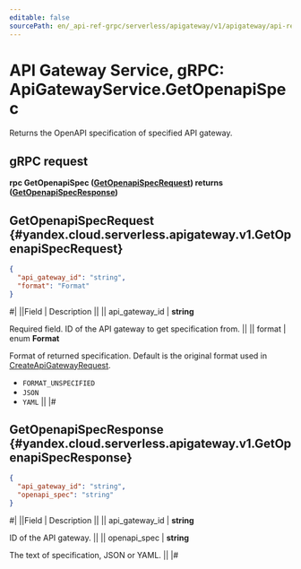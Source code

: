 ```yaml
---
editable: false
sourcePath: en/_api-ref-grpc/serverless/apigateway/v1/apigateway/api-ref/grpc/ApiGateway/getOpenapiSpec.md
---
```


# API Gateway Service, gRPC: ApiGatewayService.GetOpenapiSpec

Returns the OpenAPI specification of specified API gateway.

## gRPC request

**rpc GetOpenapiSpec ([GetOpenapiSpecRequest](#yandex.cloud.serverless.apigateway.v1.GetOpenapiSpecRequest)) returns ([GetOpenapiSpecResponse](#yandex.cloud.serverless.apigateway.v1.GetOpenapiSpecResponse))**

## GetOpenapiSpecRequest {#yandex.cloud.serverless.apigateway.v1.GetOpenapiSpecRequest}

```json
{
  "api_gateway_id": "string",
  "format": "Format"
}
```

#|
||Field | Description ||
|| api_gateway_id | **string**

Required field. ID of the API gateway to get specification from. ||
|| format | enum **Format**

Format of returned specification. Default is the original format used in [CreateApiGatewayRequest](/docs/functions/api-gateway/api-ref/grpc/ApiGateway/create#yandex.cloud.serverless.apigateway.v1.CreateApiGatewayRequest).

- `FORMAT_UNSPECIFIED`
- `JSON`
- `YAML` ||
|#

## GetOpenapiSpecResponse {#yandex.cloud.serverless.apigateway.v1.GetOpenapiSpecResponse}

```json
{
  "api_gateway_id": "string",
  "openapi_spec": "string"
}
```

#|
||Field | Description ||
|| api_gateway_id | **string**

ID of the API gateway. ||
|| openapi_spec | **string**

The text of specification, JSON or YAML. ||
|#